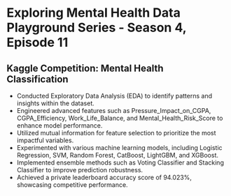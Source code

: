 # Exploring Mental Health Data Playground Series - Season 4, Episode 11
## Kaggle Competition: Mental Health Classification

* Conducted Exploratory Data Analysis (EDA) to identify patterns and insights within the dataset.
* Engineered advanced features such as Pressure_Impact_on_CGPA, CGPA_Efficiency, Work_Life_Balance, and Mental_Health_Risk_Score to enhance model performance.
* Utilized mutual information for feature selection to prioritize the most impactful variables.
* Experimented with various machine learning models, including Logistic Regression, SVM, Random Forest, CatBoost, LightGBM, and XGBoost.
* Implemented ensemble methods such as Voting Classifier and Stacking Classifier to improve prediction robustness.
* Achieved a private leaderboard accuracy score of 94.023%, showcasing competitive performance.
